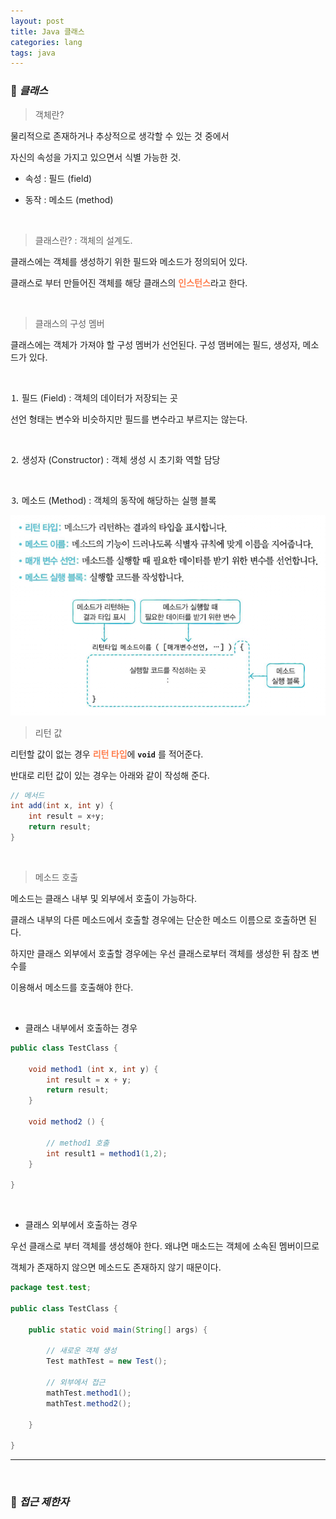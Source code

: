 ```yaml
---
layout: post
title: Java 클래스
categories: lang
tags: java
--- 
```



### 🔎 ***클래스***

> 객체란?

물리적으로 존재하거나 추상적으로 생각할 수 있는 것 중에서 

자신의 속성을 가지고 있으면서 식별 가능한 것.

- 속성 : 필드 (field)

- 동작 : 메소드 (method)

<br>

> 클래스란? : 객체의 설계도. 

클래스에는 객체를 생성하기 위한 필드와 메소드가 정의되어 있다.

클래스로 부터 만들어진 객체를 해당 클래스의 <span style="color:#FF7F50">**인스턴스**</span>라고 한다.

<br>

> 클래스의 구성 멤버

클래스에는 객체가 가져야 할 구성 멤버가 선언된다. 구성 맴버에는 필드, 생성자, 메소드가 있다.

<br>

⒈ 필드 (Field) : 객체의 데이터가 저장되는 곳

선언 형태는 변수와 비슷하지만 필드를 변수라고 부르지는 않는다.

<br>

⒉ 생성자 (Constructor) : 객체 생성 시 초기화 역할 담당

<br>

⒊ 메소드 (Method) : 객체의 동작에 해당하는 실행 블록

<img src="/assets/img/java/method.png">

> 리턴 값

리턴할 값이 없는 경우 <span style="color:#FF7F50">**리턴 타입**</span>에 **`void`** 를 적어준다.

반대로 리턴 값이 있는 경우는 아래와 같이 작성해 준다.

```java
// 메서드
int add(int x, int y) {
    int result = x+y;
    return result;
}
```

<br>

> 메소드 호출

메소드는 클래스 내부 및 외부에서 호출이 가능하다. 

클래스 내부의 다른 메소드에서 호출할 경우에는 단순한 메소드 이름으로 호출하면 된다.

하지만 클래스 외부에서 호출할 경우에는 우선 클래스로부터 객체를 생성한 뒤 참조 변수를 

이용해서 메소드를 호출해야 한다.

<br>

- 클래스 내부에서 호출하는 경우

```java
public class TestClass {

    void method1 (int x, int y) {
        int result = x + y;
        return result;
    }

    void method2 () {
        
        // method1 호출
        int result1 = method1(1,2);
    }

}
```

<br>

- 클래스 외부에서 호출하는 경우

우선 클래스로 부터 객체를 생성해야 한다. 왜냐면 매소드는 객체에 소속된 멤버이므로

객체가 존재하지 않으면 메소드도 존재하지 않기 때문이다.

```java
package test.test;

public class TestClass {

    public static void main(String[] args) {

        // 새로운 객체 생성
        Test mathTest = new Test();

        // 외부에서 접근
        mathTest.method1();
        mathTest.method2();

    }

}
```

---

<br>

### 🔎  ***접근 제한자***